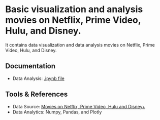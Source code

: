 # Basic visualization and analysis movies on Netflix, Prime Video, Hulu, and Disney.
It contains data visualization and data analysis movies on Netflix, Prime Video, Hulu, and Disney.

## Documentation
- Data Analysis: [.ipynb file]()

## Tools & References
- Data Source: [Movies on Netflix, Prime Video, Hulu and Disney+](https://www.kaggle.com/ruchi798/movies-on-netflix-prime-video-hulu-and-disney)
- Data Analytics: Numpy, Pandas, and Plotly

